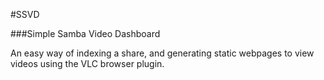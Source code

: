 #SSVD

###Simple Samba Video Dashboard

An easy way of indexing a share, and generating static webpages to view videos using the VLC browser plugin.
